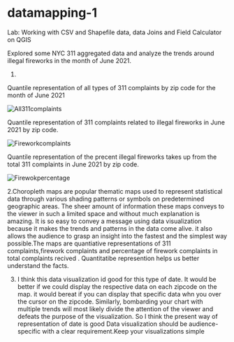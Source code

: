 # datamapping-1

Lab: Working with CSV and Shapefile data, data Joins and Field Calculator on QGIS

Explored some NYC 311 aggregated data and analyze the trends around illegal fireworks in the month of June 2021.

1.
Quantile representation of all types of 311 complaints by zip code for the month of June 2021

![All311complaints](https://user-images.githubusercontent.com/70838225/135324826-44556f94-2442-41ae-8d45-04d0b4ce6c32.png)

Quantile representation of 311 complaints related to illegal fireworks in June 2021 by zip code.

![Fireworkcomplaints](https://user-images.githubusercontent.com/70838225/135324938-20349630-c87c-4c33-852b-d44833f7249d.png)

Quantile representation of the precent illegal fireworks takes up from the total 311 complaints in June 2021 by zip code.

![Firewokpercentage](https://user-images.githubusercontent.com/70838225/135324998-e33c3f2d-e1a1-4c0d-8bab-fac9ac80e40a.png)


2.Choropleth maps are popular thematic maps used to represent statistical data through various shading patterns or symbols on predetermined geographic areas. The sheer amount of information these maps conveys to the viewer in such a limited space and without much explanation is amazing. It is so easy to convey a message using data visualization because it makes the trends and patterns in the data come alive.  it also allows the audience to grasp an insight into the fastest and the simplest way possible.The maps are quantiative representations of 311 complaints,firework complaints and percentage of firework complaints in total complaints recived . Quantitatibe represention helps us better understand the facts.

3. I think this data visualization id good for this type of date. It would be better if we could display the respective data on each zipcode on the map. it would bereat if you can display that specific data whn you over the cursor on the zipcode. Similarly, bombarding your chart with multiple trends will most likely divide the attention of the viewer and defeats the purpose of the visualization. So I think the present way of representation of date is good Data visualization should be audience-specific with a clear requirement.Keep your visualizations simple
